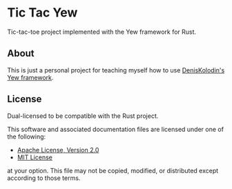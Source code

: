 # Tic Tac Yew
Tic-tac-toe project implemented with the Yew framework for Rust.

## About
This is just a personal project for teaching myself how to use
[DenisKolodin's Yew framework](https://github.com/DenisKolodin/yew).

## License
Dual-licensed to be compatible with the Rust project.

This software and associated documentation files are licensed under one of the
following:

- [Apache License, Version 2.0](https://www.apache.org/licenses/LICENSE-2.0)
- [MIT License](https://opensource.org/licenses/MIT)

at your option. This file may not be copied, modified, or distributed except
according to those terms.
